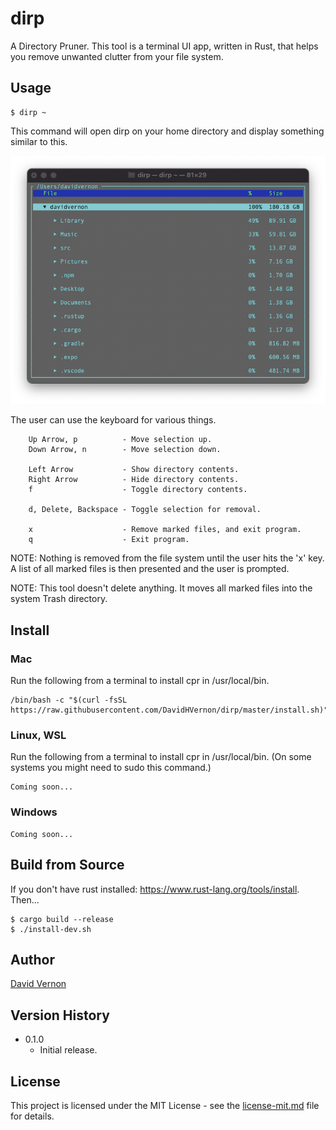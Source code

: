# dirp

A Directory Pruner. This tool is a terminal UI app, written in Rust, that helps you remove unwanted clutter from your file system. 

## Usage

```
$ dirp ~
```

This command will open dirp on your home directory and display something similar to this.

![](screenshot.png)

The user can use the keyboard for various things.

```
    Up Arrow, p          - Move selection up.
    Down Arrow, n        - Move selection down.
    
    Left Arrow           - Show directory contents.
    Right Arrow          - Hide directory contents.
    f                    - Toggle directory contents.
    
    d, Delete, Backspace - Toggle selection for removal.
    
    x                    - Remove marked files, and exit program.
    q                    - Exit program.
```

NOTE: Nothing is removed from the file system until the user hits the 'x' key. A list of all marked files is then presented and the user is prompted. 

NOTE: This tool doesn't delete anything. It moves all marked files into the system Trash directory.

## Install 
### Mac
Run the following from a terminal to install cpr in /usr/local/bin. 
```
/bin/bash -c "$(curl -fsSL https://raw.githubusercontent.com/DavidHVernon/dirp/master/install.sh)"
```
### Linux, WSL
Run the following from a terminal to install cpr in /usr/local/bin. (On some systems you might need to sudo this command.)
```
Coming soon...
```
### Windows
```
Coming soon...
```

## Build from Source

If you don't have rust installed: https://www.rust-lang.org/tools/install.
Then...
```
$ cargo build --release
$ ./install-dev.sh
```

## Author

[David Vernon](email:davidhvernon@mac.com)

## Version History

* 0.1.0
    * Initial release.

## License

This project is licensed under the MIT License - see the [license-mit.md](license-mit.md) file for details.

